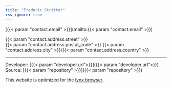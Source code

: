```yaml
---
title: "Frederic Stritter"
rss_ignore: true
---
```

[{{< param "contact.email" >}}](mailto:{{< param "contact.email" >}})  

{{< param "contact.address.street" >}}  
{{< param "contact.address.postal_code" >}} {{< param "contact.address.city" >}}/{{< param "contact.address.country" >}}

---

Developer: [{{< param "developer.url">}}]({{< param "developer.url">}})  
Source: [{{< param "repository" >}}]({{< param "repository" >}})  

This website is optimized for the [lynx browser](https://lynx.browser.org/).

